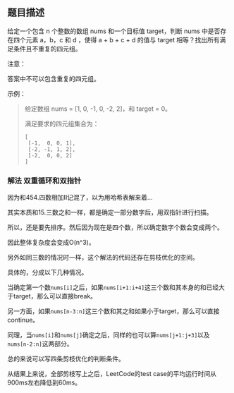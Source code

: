 ## 题目描述
给定一个包含 n 个整数的数组 nums 和一个目标值 target，判断 nums 中是否存在四个元素 a，b，c 和 d ，使得 a + b + c + d 的值与 target 相等？找出所有满足条件且不重复的四元组。

注意：

答案中不可以包含重复的四元组。

示例：
>
>给定数组 nums = [1, 0, -1, 0, -2, 2]，和 target = 0。
>
>满足要求的四元组集合为：
>```
>[
>  [-1,  0, 0, 1],
>  [-2, -1, 1, 2],
>  [-2,  0, 0, 2]
>]
>```


### 解法 双重循环和双指针
因为和454.四数相加II记混了，以为用哈希表解来着…

其实本质和15.三数之和一样，都是确定一部分数字后，用双指针进行扫描。

所以，还是要先排序。然后因为现在是四个数，所以确定数字个数会变成两个。

因此整体复杂度会变成O(n^3)。

另外如同三数的情况时一样，这个解法的代码还存在剪枝优化的空间。

具体的，分成以下几种情况。

当确定第一个数`nums[i]`之后，如果`nums[i+1:i+4]`这三个数和其本身的和已经大于target，那么可以直接break。

另一方面，如果`nums[n-3:n]`这三个数和其之和如果小于target，那么可以直接continue。

同理，当`nums[i]`和`nums[j]`确定之后，同样的也可以算`nums[j+1:j+3]`以及`nums[n-2:n]`这两部分。

总的来说可以写四条剪枝优化的判断条件。

从结果上来说，全部剪枝写上之后，LeetCode的test case的平均运行时间从900ms左右降低到60ms。